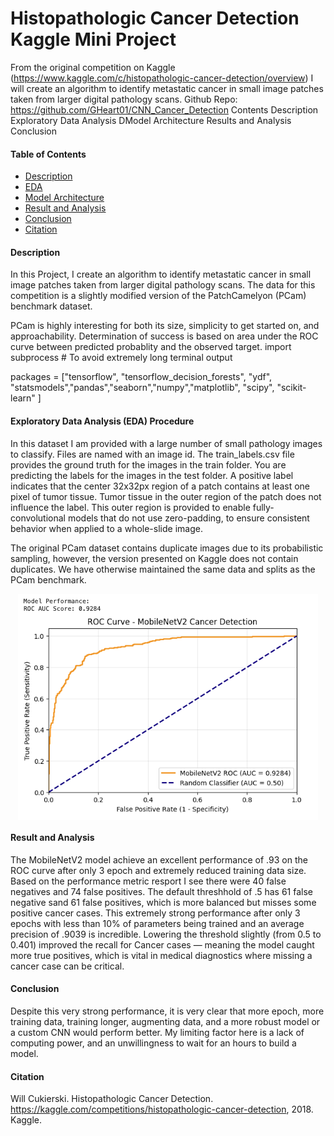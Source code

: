 # Histopathologic Cancer Detection Kaggle Mini Project

From the original competition on Kaggle (https://www.kaggle.com/c/histopathologic-cancer-detection/overview) I will create an algorithm to identify metastatic cancer in small image patches taken from larger digital pathology scans.
Github Repo: https://github.com/GHeart01/CNN_Cancer_Detection
Contents
Description
Exploratory Data Analysis
DModel Architecture
Results and Analysis
Conclusion
#### Table of Contents

- [Description](#Description)
- [EDA](#Exploratory-Data-Analysis-(EDA)-Procedure)
- [Model Architecture](#Model-Architecture)
- [Result and Analysis](#Result-and-Analysis)
- [Conclusion](#Conclusion)
- [Citation](#Citation)
#### Description
In this Project, I create an algorithm to identify metastatic cancer in small image patches taken from larger digital pathology scans. The data for this competition is a slightly modified version of the PatchCamelyon (PCam) benchmark dataset.

PCam is highly interesting for both its size, simplicity to get started on, and approachability. Determination of success is based on area under the ROC curve between predicted probablity and the observed target.
import subprocess # To avoid extremely long terminal output

packages = ["tensorflow", "tensorflow_decision_forests", "ydf", 
            "statsmodels","pandas","seaborn","numpy","matplotlib",
            "scipy",
            "scikit-learn"
           ]

#### Exploratory Data Analysis (EDA) Procedure
In this dataset I am provided with a large number of small pathology images to classify. Files are named with an image id. The train_labels.csv file provides the ground truth for the images in the train folder. You are predicting the labels for the images in the test folder. A positive label indicates that the center 32x32px region of a patch contains at least one pixel of tumor tissue. Tumor tissue in the outer region of the patch does not influence the label. This outer region is provided to enable fully-convolutional models that do not use zero-padding, to ensure consistent behavior when applied to a whole-slide image.

The original PCam dataset contains duplicate images due to its probabilistic sampling, however, the version presented on Kaggle does not contain duplicates. We have otherwise maintained the same data and splits as the PCam benchmark.

<img src="ROC_curve.png" style="display: block; margin: auto;">

#### Result and Analysis

The MobileNetV2 model achieve an excellent performance of .93 on the ROC curve after only 3 epoch and extremely reduced training data size. Based on the performance metric resport I see there were 40 false negatives and 74 false positives. The default threshhold of .5 has 61 false negative sand 61 false positives, which is more balanced but misses some positive cancer cases. 
This extremely strong performance after only 3 epochs with less than 10% of parameters being trained and an average precision of .9039 is incredible. Lowering the threshold slightly (from 0.5 to 0.401) improved the recall for Cancer cases — meaning the model caught more true positives, which is vital in medical diagnostics where missing a cancer case can be critical.
#### Conclusion
Despite this very strong performance, it is very clear that more epoch, more training data, training longer, augmenting data, and a more robust model or a custom CNN would perform better. My limiting factor here is a lack of computing power, and an unwillingness to wait for an hours to build a model.  
#### Citation
Will Cukierski. Histopathologic Cancer Detection. https://kaggle.com/competitions/histopathologic-cancer-detection, 2018. Kaggle.